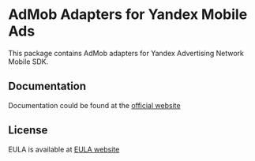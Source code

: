 # AdMob Adapters for Yandex Mobile Ads

This package contains AdMob adapters for Yandex Advertising Network Mobile SDK.

## Documentation

Documentation could be found at the [official website][DOCUMENTATION]

## License

EULA is available at [EULA website][LICENSE]

[DOCUMENTATION]: https://tech.yandex.com/mobile-ads/doc/ios/mob-mediation/admob-docpage/

[LICENSE]: https://yandex.com/legal/mobileads_sdk_agreement/
